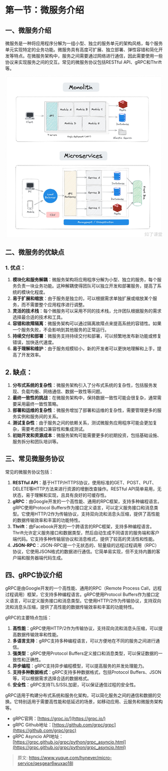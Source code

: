 # 第一节：微服务介绍

## 一、微服务介绍
微服务是一种将应用程序分解为一组小型、独立的服务单元的架构风格，每个服务单元实现特定的业务功能。微服务具有高度可扩展、独立部署、弹性容错和简化开发等特点。在微服务架构中，服务之间需要通过网络进行通信，因此需要使用一些协议来实现服务之间的交互。常见的微服务协议包括RESTful API、gRPC和Thrift等。

![1719570331183-3ad7193c-6bb3-4c29-9cdc-d59380e9246c.png](./img/wZpcO9NFnGExNmSK/1719570331183-3ad7193c-6bb3-4c29-9cdc-d59380e9246c-466035.png)

## 二、微服务的优缺点
### 1. 优点：
1. **模块化和服务解耦**：微服务架构将应用程序分解为小型、独立的服务，每个服务负责一块业务功能。这种解耦使得团队可以独立开发和部署服务，提高了系统的模块化程度。
2. **易于扩展和缩放**：由于服务是独立的，可以根据需求单独扩展或缩放某个服务，而不需要整个应用程序进行调整。
3. **灵活的技术栈**：每个微服务可以采用不同的技术栈，允许团队根据服务的需求选择最合适的技术和工具。
4. **容错和故障隔离**：微服务架构可以通过隔离故障点来提高系统的容错性。如果一个服务失败，不会影响到其他服务的正常运行。
5. **持续交付和部署**：微服务支持持续交付和部署，可以频繁地发布新功能或修复错误，加快迭代速度。
6. **易于理解和维护**：由于服务规模较小，新的开发者可以更快地理解和上手，提高了开发效率。

## 2. 缺点：
1. **分布式系统的复杂性**：微服务架构引入了分布式系统的复杂性，包括服务发现、负载均衡、网络通信、数据一致性等问题。
2. **最终一致性的挑战**：在微服务架构中，保持数据一致性可能会很复杂，通常需要采用最终一致性策略。
3. **部署和运维的复杂性**：微服务增加了部署和运维的复杂性，需要管理更多的服务实例和服务间的关系。
4. **测试复杂性**：由于服务之间的依赖关系，测试微服务应用程序可能会更加复杂，需要考虑接口兼容性和集成测试。
5. **初始开发和资源成本**：微服务架构可能需要更多的初期投资，包括基础设施、服务拆分和团队培训等。

## 三、常见微服务协议
常见的微服务协议包括：

1. **RESTful API**：基于HTTP/HTTPS协议，使用标准的GET、POST、PUT、DELETE等HTTP方法来进行资源的增删改查操作。RESTful API简单易用，无状态，易于理解和实现，且具有良好的可缓存性。
2. **gRPC**：由Google开发的一个高性能、通用的RPC框架，支持多种编程语言。gRPC使用Protocol Buffers作为接口定义语言，可以定义服务接口和消息类型。它使用HTTP/2作为传输协议，支持双向流和消息头压缩，提供了高性能的数据传输效率和丰富的功能特性。
3. **Thrift**：由Facebook开发的一个跨语言的RPC框架，支持多种编程语言。Thrift允许定义服务接口和数据类型，然后自动生成不同语言的服务端和客户端代码。它支持多种传输层协议和消息格式，提供了较高的灵活性和性能。
4. **JSON-RPC**：JSON-RPC是一个无状态的、轻量级的远程过程调用（RPC）协议，它使用JSON格式的数据进行通信。它简单易实现，但不支持内置的客户端和服务器端代码生成。

## 四、gRPC协议介绍
gRPC是由Google开发的一个高性能、通用的RPC（Remote Process Call，远程过程调用）框架，它支持多种编程语言。gRPC使用Protocol Buffers作为接口定义语言，可以定义服务接口和消息类型。它使用HTTP/2作为传输协议，支持双向流和消息头压缩，提供了高性能的数据传输效率和丰富的功能特性。

gRPC的主要特点包括：

1. **高性能**：gRPC使用HTTP/2作为传输协议，支持双向流和消息头压缩，可以提高数据传输效率和性能。
2. **多语言支持**：gRPC支持多种编程语言，可以方便地在不同的服务之间进行通信。
3. **强类型**：gRPC使用Protocol Buffers定义接口和消息类型，可以保证数据的一致性和正确性。
4. **异步编程**：gRPC支持异步编程模型，可以提高服务的并发处理能力。
5. **支持多种数据格式**：gRPC支持多种数据格式，包括Protocol Buffers、JSON等，可以根据需求选择合适的数据格式。
6. **安全性**：gRPC支持TLS/SSL加密，可以保证通信过程的安全性。

gRPC适用于构建分布式系统和服务化架构，可以简化服务之间的通信和数据的交换。它特别适用于需要高性能和低延迟的场景，如移动应用、云服务和微服务架构等。

+ gRPC官网：[https://grpc.io/](https://grpc.io/)
+ gRPC Github地址：[https://github.com/grpc/grpc](https://github.com/grpc/grpc)
+ gRPC Asyncio API地址：[https://grpc.github.io/grpc/python/grpc_asyncio.html](https://grpc.github.io/grpc/python/grpc_asyncio.html)



> 原文: <https://www.yuque.com/hynever/micro-service/qesgear6wuxao18l>